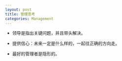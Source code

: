 ```yaml
---
layout: post
title: 管理思考
categories: Management
---
```


- 领导是指出关键问题，并且带头解决。

- 提供信心：未来一定是什么样的，一起往正确的方向走。

- 最好的管理者是隐形的。